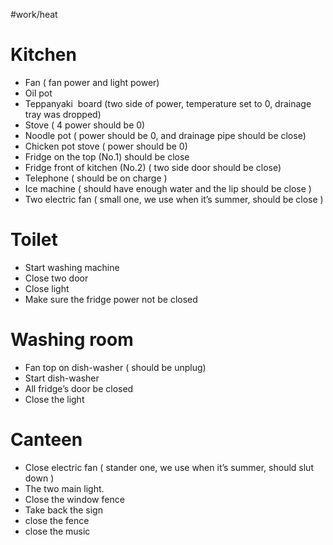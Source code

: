 #work/heat 

# Kitchen

-   Fan ( fan power and light power)
-   Oil pot 
-   Teppanyaki  board (two side of power, temperature set to 0, drainage tray was dropped)
-   Stove ( 4 power should be 0)
-   Noodle pot ( power should be 0, and drainage pipe should be close)
-   Chicken pot stove ( power should be 0)
-   Fridge on the top (No.1) should be close
-   Fridge front of kitchen (No.2) ( two side door should be close)
-   Telephone ( should be on charge )
-   Ice machine ( should have enough water and the lip should be close )
-   Two electric fan ( small one, we use when it’s summer, should be close )

  

# Toilet

-   Start washing machine
-   Close two door
-   Close light
-   Make sure the fridge power not be closed

  

# Washing room

-   Fan top on dish-washer ( should be unplug)
-   Start dish-washer
-   All fridge’s door be closed 
-   Close the light

  

# Canteen

-   Close electric fan ( stander one, we use when it’s summer, should slut down )
-   The two main light.
-   Close the window fence
-   Take back the sign
-   close the fence
-   close the music
